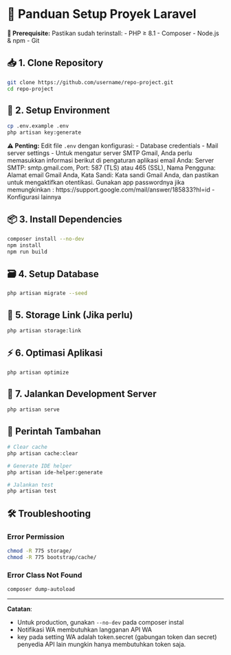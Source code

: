# 🚀 Panduan Setup Proyek Laravel

<div class="alert alert-info">
<strong>📌 Prerequisite:</strong> Pastikan sudah terinstall:
- PHP ≥ 8.1
- Composer
- Node.js & npm
- Git
</div>

## 📥 1. Clone Repository
```bash
git clone https://github.com/username/repo-project.git
cd repo-project
```

## 🔑 2. Setup Environment
```bash
cp .env.example .env
php artisan key:generate
```

<div class="alert alert-warning">
<strong>⚠️ Penting:</strong> Edit file <code>.env</code> dengan konfigurasi:
- Database credentials
- Mail server settings
-    Untuk mengatur server SMTP Gmail, Anda perlu memasukkan informasi berikut di pengaturan aplikasi email Anda: Server SMTP: smtp.gmail.com, Port: 587 (TLS) atau 465 (SSL), Nama Pengguna: Alamat email Gmail Anda, Kata Sandi: Kata sandi Gmail Anda, dan pastikan untuk mengaktifkan otentikasi. Gunakan app passwordnya jika memungkinkan : https://support.google.com/mail/answer/185833?hl=id
- Konfigurasi lainnya
</div>

## 📦 3. Install Dependencies
```bash
composer install --no-dev
npm install
npm run build
```

## 🗃️ 4. Setup Database
```bash
php artisan migrate --seed
```

## 🔗 5. Storage Link (Jika perlu)
```bash
php artisan storage:link
```

## ⚡ 6. Optimasi Aplikasi
```bash
php artisan optimize
```

## 🚦 7. Jalankan Development Server
```bash
php artisan serve
```

## 🔧 Perintah Tambahan
```bash
# Clear cache
php artisan cache:clear

# Generate IDE helper
php artisan ide-helper:generate

# Jalankan test
php artisan test
```

## 🛠️ Troubleshooting
### Error Permission
```bash
chmod -R 775 storage/
chmod -R 775 bootstrap/cache/
```

### Error Class Not Found
```bash
composer dump-autoload
```

---

**Catatan**:  
- Untuk production, gunakan `--no-dev` pada composer instal
- Notifikasi WA membutuhkan langganan API WA
- key pada setting WA adalah token.secret (gabungan token dan secret) penyedia API lain mungkin hanya membutuhkan token saja.
  
